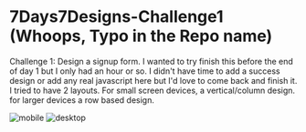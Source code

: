 # 7Days7Designs-Challenge1 (Whoops, Typo in the Repo name)

Challenge 1: Design a signup form. 
I wanted to try finish this before the end of day 1 but I only had an hour or so.
I didn't have time to add a success design or add any real javascript here but I'd love to come back and finish it.
I tried to have 2 layouts. For small screen devices, a vertical/column design. for larger devices a row based design.

![mobile](https://i.imgur.com/8zuSuu6.png)
![desktop](https://i.imgur.com/8zuSuu6.png)

